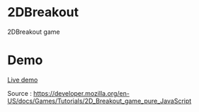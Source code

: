 # 2DBreakout

2DBreakout game

# Demo

[Live demo](https://bhaskarmac.github.io/2DBreakout/)


Source : https://developer.mozilla.org/en-US/docs/Games/Tutorials/2D_Breakout_game_pure_JavaScript
